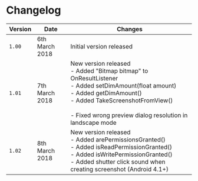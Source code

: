 # Changelog

| Version | Date | Changes |
| --- | --- | --- |
| `1.00` | 6th March 2018 | Initial version released |
| `1.01` | 7th March 2018 | New version released<br>- Added "Bitmap bitmap" to OnResultListener<br>- Added setDimAmount(float amount)<br>- Added getDimAmount()<br>- Added TakeScreenshotFromView()<br><br>- Fixed wrong preview dialog resolution in landscape mode |
| `1.02` | 8th March 2018 | New version released<br>- Added arePermissionsGranted()<br>- Added isReadPermissionGranted()<br>- Added isWritePermissionGranted()<br>- Added shutter click sound when creating screenshot (Android 4.1+) |
